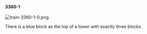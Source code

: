#### 3360-1
![train-3360-1-0.png](https://github.com/lil-lab/nlvr/raw/master/nlvr/train/images/45/train-3360-1-0.png "train-3360-1-0.png")

There is a blue block as the top of a tower with exactly three blocks.